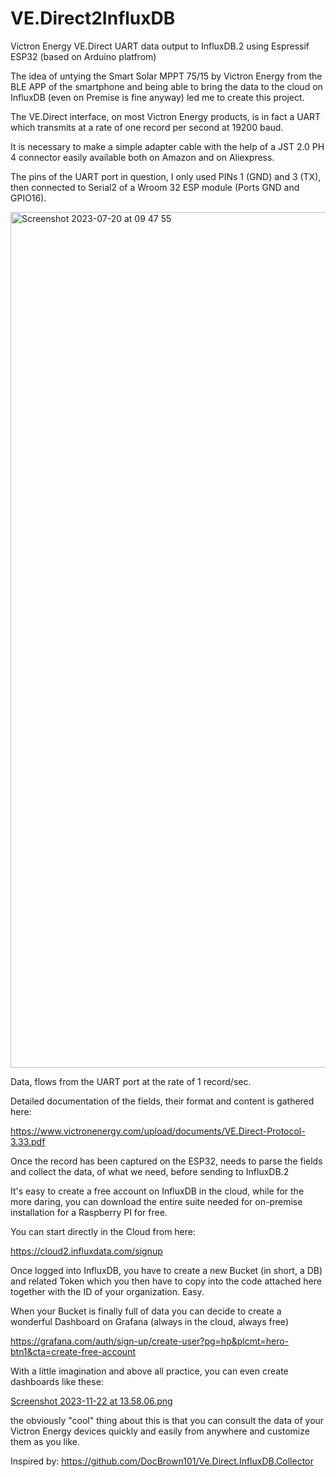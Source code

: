 # VE.Direct2InfluxDB
Victron Energy VE.Direct UART data output to InfluxDB.2 using Espressif ESP32 (based on Arduino platfrom)

The idea of untying the Smart Solar MPPT 75/15 by Victron Energy from the BLE APP of the smartphone and being able to bring the data to the cloud on InfluxDB (even on Premise is fine anyway) led me to create this project.

The VE.Direct interface, on most Victron Energy products, is in fact a UART which transmits at a rate of one record per second at 19200 baud.

It is necessary to make a simple adapter cable with the help of a JST 2.0 PH 4 connector easily available both on Amazon and on Aliexpress.

The pins of the UART port in question, I only used PINs 1 (GND) and 3 (TX), then connected to Serial2 of a Wroom 32 ESP module (Ports GND and GPIO16).

<img width="1369" alt="Screenshot 2023-07-20 at 09 47 55" src="https://github.com/mk4001/VE.Direct2InfluxDB/assets/50479511/780e0403-754e-42f9-90fa-479fb00701fc">

Data, flows from the UART port at the rate of 1 record/sec.

Detailed documentation of the fields, their format and content is gathered here:

https://www.victronenergy.com/upload/documents/VE.Direct-Protocol-3.33.pdf

Once the record has been captured on the ESP32, needs to parse the fields and collect the data, of what we need, before sending to InfluxDB.2

It's easy to create a free account on InfluxDB in the cloud, while for the more daring, you can download the entire suite needed for on-premise installation for a Raspberry PI for free.

You can start directly in the Cloud from here:

https://cloud2.influxdata.com/signup

Once logged into InfluxDB, you have to create a new Bucket (in short, a DB) and related Token which you then have to copy into the code attached here together with the ID of your organization. Easy.

When your Bucket is finally full of data you can decide to create a wonderful Dashboard on Grafana (always in the cloud, always free)

https://grafana.com/auth/sign-up/create-user?pg=hp&plcmt=hero-btn1&cta=create-free-account

With a little imagination and above all practice, you can even create dashboards like these:

[Screenshot 2023-11-22 at 13.58.06.png](https://github.com/mk4001/VE.Direct2InfluxDB/blob/6319bbf4189262424499b21e297fc7bacbad50cf/Screenshot%202023-11-22%20at%2013.58.06.png)

the obviously "cool" thing about this is that you can consult the data of your Victron Energy devices quickly and easily from anywhere and customize them as you like.

Inspired by: https://github.com/DocBrown101/Ve.Direct.InfluxDB.Collector
